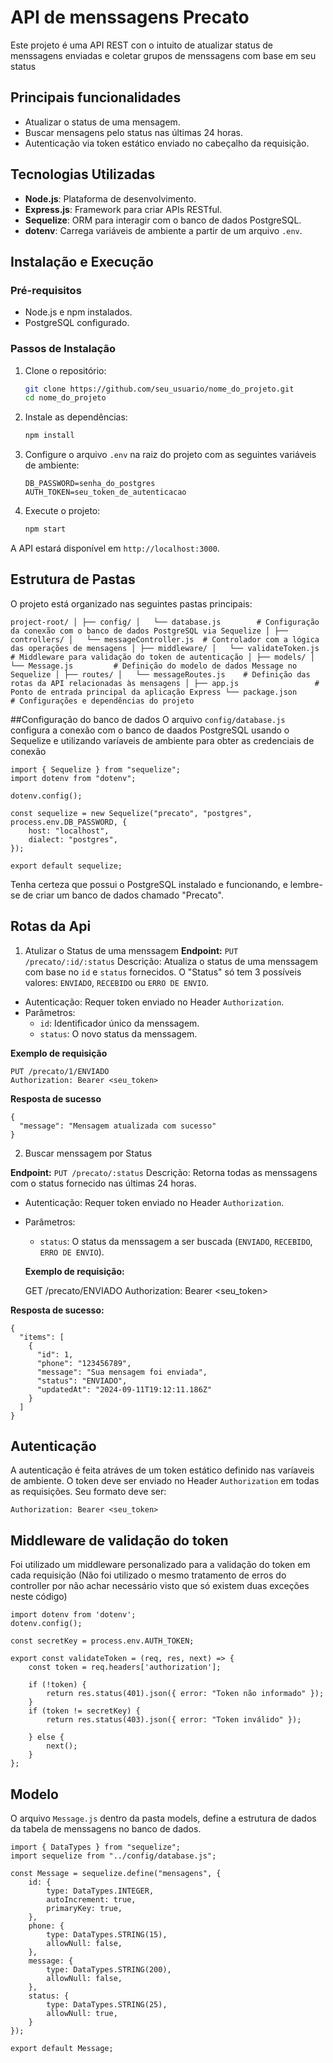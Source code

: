 # API de menssagens Precato

Este projeto é uma API REST con o intuito de atualizar status de menssagens enviadas e coletar grupos de menssagens com base em seu status


## Principais funcionalidades

- Atualizar o status de uma mensagem.
- Buscar mensagens pelo status nas últimas 24 horas.
- Autenticação via token estático enviado no cabeçalho da requisição.

## Tecnologias Utilizadas

- **Node.js**: Plataforma de desenvolvimento.
- **Express.js**: Framework para criar APIs RESTful.
- **Sequelize**: ORM para interagir com o banco de dados PostgreSQL.
- **dotenv**: Carrega variáveis de ambiente a partir de um arquivo `.env`.

## Instalação e Execução

### Pré-requisitos

- Node.js e npm instalados.
- PostgreSQL configurado.

### Passos de Instalação

1. Clone o repositório:

    ```bash
    git clone https://github.com/seu_usuario/nome_do_projeto.git
    cd nome_do_projeto
    ```

2. Instale as dependências:

    ```bash
    npm install
    ```

3. Configure o arquivo `.env` na raiz do projeto com as seguintes variáveis de ambiente:

    ```
    DB_PASSWORD=senha_do_postgres
    AUTH_TOKEN=seu_token_de_autenticacao
    ```

4. Execute o projeto:

    ```bash
    npm start
    ```

A API estará disponível em `http://localhost:3000`.

## Estrutura de Pastas

O projeto está organizado nas seguintes pastas principais:

`project-root/
│
├── config/
│   └── database.js        # Configuração da conexão com o banco de dados PostgreSQL via Sequelize
│
├── controllers/
│   └── messageController.js  # Controlador com a lógica das operações de mensagens
│
├── middleware/
│   └── validateToken.js    # Middleware para validação do token de autenticação
│
├── models/
│   └── Message.js         # Definição do modelo de dados Message no Sequelize
│
├── routes/
│   └── messageRoutes.js    # Definição das rotas da API relacionadas às mensagens
│
├── app.js                 # Ponto de entrada principal da aplicação Express
└── package.json           # Configurações e dependências do projeto`

##Configuração do banco de dados
O arquivo `config/database.js` configura a conexão com o banco de daados PostgreSQL usando o Sequelize e utilizando varíaveis de ambiente para obter as credenciais de conexão

    import { Sequelize } from "sequelize";
    import dotenv from "dotenv";
    
    dotenv.config();
    
    const sequelize = new Sequelize("precato", "postgres", process.env.DB_PASSWORD, {
        host: "localhost",
        dialect: "postgres",
    });

    export default sequelize;

Tenha certeza que possui o PostgreSQL instalado e funcionando, e lembre-se de criar um banco de dados chamado "Precato".

## Rotas da Api

 1. Atulizar o Status de uma menssagem
 **Endpoint:** `PUT /precato/:id/:status`
 Descrição: Atualiza o status de uma menssagem com base no `id` e `status` fornecidos. O "Status" só tem 3 possíveis valores: `ENVIADO`, `RECEBIDO` ou `ERRO DE ENVIO`.
 
 - Autenticação: Requer token enviado no Header `Authorization`.
 - Parâmetros:
	 - `id`: Identificador único da menssagem.
	 - `status`: O novo status da menssagem. 
	 
**Exemplo de requisição**

    PUT /precato/1/ENVIADO
    Authorization: Bearer <seu_token>
**Resposta de sucesso**

    {
      "message": "Mensagem atualizada com sucesso"
    }
2. Buscar menssagem por Status

**Endpoint:** `PUT /precato/:status`
 Descrição: Retorna todas as menssagens com o status fornecido nas últimas 24 horas.
 
 - Autenticação: Requer token enviado no Header `Authorization`.
 - Parâmetros:
	 - `status`: O status da menssagem a ser buscada (`ENVIADO`, `RECEBIDO`, `ERRO DE ENVIO`).
	 
	 **Exemplo de requisição:** 
	 
 
    GET /precato/ENVIADO
    Authorization: Bearer <seu_token>

**Resposta de sucesso:**

    {
      "items": [
        {
          "id": 1,
          "phone": "123456789",
          "message": "Sua mensagem foi enviada",
          "status": "ENVIADO",
          "updatedAt": "2024-09-11T19:12:11.186Z"
        }
      ]
    }

## Autenticação
A autenticação é feita atráves de um token estático definido nas varíaveis de ambiente. O token deve ser enviado no Header `Authorization` em todas as requisições. Seu formato deve ser:

    Authorization: Bearer <seu_token>

## Middleware de validação do token
Foi utilizado um middleware personalizado para a validação do token em cada requisição (Não foi utilizado o mesmo tratamento de erros do controller por não achar necessário visto que só existem duas exceções neste código)

    import dotenv from 'dotenv';
    dotenv.config();
    
    const secretKey = process.env.AUTH_TOKEN;
    
    export const validateToken = (req, res, next) => {
        const token = req.headers['authorization'];
    
        if (!token) {
            return res.status(401).json({ error: "Token não informado" });
        }
        if (token != secretKey) {
            return res.status(403).json({ error: "Token inválido" });
            
        } else {
            next();
        }
    };

## Modelo
O arquivo `Message.js` dentro da pasta models, define a estrutura de dados da tabela de menssagens no banco de dados.

    import { DataTypes } from "sequelize";
    import sequelize from "../config/database.js";
    
    const Message = sequelize.define("mensagens", {
        id: {
            type: DataTypes.INTEGER,
            autoIncrement: true,
            primaryKey: true,
        },
        phone: {
            type: DataTypes.STRING(15),
            allowNull: false,
        },
        message: {
            type: DataTypes.STRING(200),
            allowNull: false,
        },
        status: {
            type: DataTypes.STRING(25),
            allowNull: true,
        }
    });
    
    export default Message;








